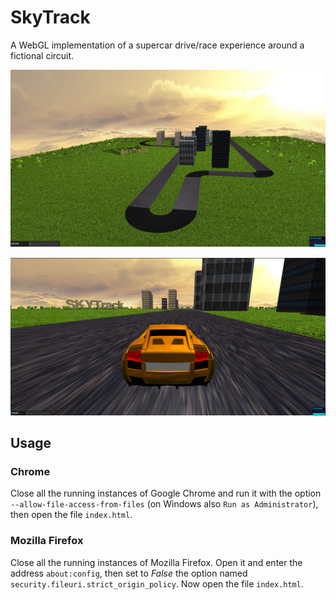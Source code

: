 # SkyTrack
A WebGL implementation of a supercar drive/race experience around a fictional circuit.

![Image with circuit view](https://github.com/pietrocarbo/SkyTrack/blob/master/Capture3.PNG)

![Image with car view](https://github.com/pietrocarbo/SkyTrack/blob/master/Capture2.PNG)

## Usage

### Chrome
Close all the running instances of Google Chrome and run it with the option `--allow-file-access-from-files` (on Windows also `Run as Administrator`), then open the file `index.html`.

### Mozilla Firefox
Close all the running instances of Mozilla Firefox. Open it and enter the address `about:config`, then set to *False* the option named `security.fileuri.strict_origin_policy`. Now open the file `index.html`.
